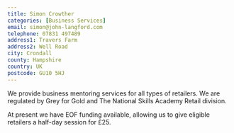 ```yaml
---
title: Simon Crowther
categories: [Business Services]
email: simon@john-langford.com
telephone: 07831 497489
address1: Travers Farm
address2: Well Road
city: Crondall
county: Hampshire
country: UK
postcode: GU10 5HJ
---
```

We provide business mentoring services for all types of retailers. We are regulated by Grey for Gold and The National Skills Academy Retail division.

At present we have EOF funding available, allowing us to give eligible retailers a half-day session for £25.
